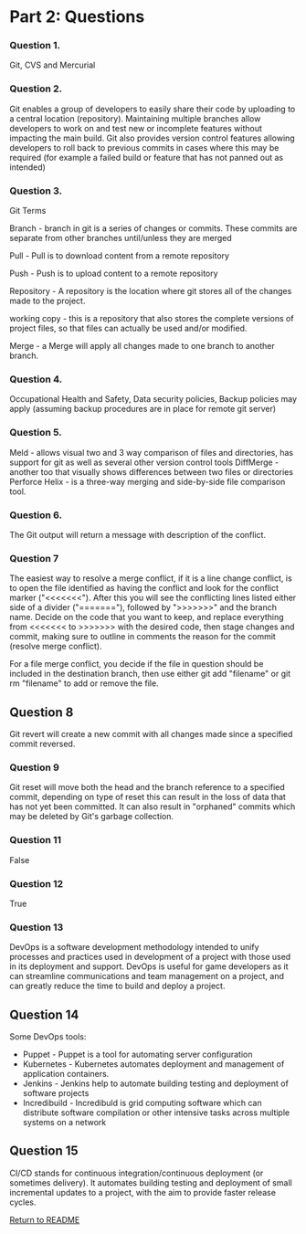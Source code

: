 # Part 2: Questions 
### Question 1.

Git, CVS and Mercurial

### Question 2.

Git enables a group of developers to easily share their code by uploading to a central location (repository). Maintaining multiple branches allow developers to work on and test new or incomplete features without impacting the main build. Git also provides version control features allowing developers to roll back to previous commits in cases where this may be required (for example a failed build or feature that has not panned out as intended)  

### Question 3.

Git Terms

Branch - branch in git is a series of changes or commits. These commits are separate from other branches until/unless  they are merged 

Pull - Pull is to download content from a remote repository

Push - Push is to upload content to a remote repository

Repository - A repository is the location where git stores all of the changes made to the project.

working copy - this is a repository that also stores the complete versions of project files, so that files can actually be used and/or modified.

Merge - a Merge will apply all changes made to one branch to another branch. 

### Question 4.
Occupational Health and Safety, Data security policies, Backup policies may apply (assuming backup procedures are in place for remote git server)

### Question 5.
Meld - allows visual two and 3 way comparison of files and directories, has support for git as well as several other version control tools
DiffMerge - another too that visually shows differences between two files or directories
Perforce Helix - is a three-way merging and side-by-side file comparison tool.


### Question 6.
The Git output will return a message with description of the conflict.

### Question 7
The easiest way to resolve a merge conflict, if it is a line change conflict, is to open the file identified as having the conflict and look for the conflict marker ("<<<<<<<"). After this you will see the conflicting lines listed either side of a divider ("======="), followed by ">>>>>>>" and the branch name. 
Decide on the code that you want to keep, and replace everything from <<<<<<< to >>>>>>> with the desired code, then stage changes and commit, making sure to outline in comments the reason for the commit (resolve merge conflict).

For a file merge conflict, you decide if the file in question should be included in the destination branch, then use either git add "filename" or git rm "filename" to add or remove the file.

## Question 8
Git revert will create a new commit with all changes made since a specified commit reversed.

### Question 9
Git reset will move both the head and the branch reference to a specified commit, depending on type of reset this can result in the loss of data that has not yet been committed. It can also result in "orphaned" commits which may be deleted by Git's garbage collection.

### Question 11
False

### Question 12
True

### Question 13
DevOps is a software development methodology intended to unify processes and practices used in development of a project with those used in its deployment and support. DevOps is useful for game developers as it can streamline communications and team management on a project, and can greatly reduce the time to build and deploy a project.

## Question 14
Some DevOps tools:

* Puppet - Puppet is a tool for automating server configuration
* Kubernetes - Kubernetes automates deployment and management of application containers.
* Jenkins - Jenkins help to automate building testing and deployment of software projects
* Incredibuild - Incredibuld is grid computing software which can distribute software compilation or other intensive tasks across multiple systems on a network

## Question 15
CI/CD stands for continuous integration/continuous deployment (or sometimes delivery). It automates building testing and deployment of small incremental updates to a project, with the aim to provide faster release cycles. 

[Return to README](/README.md)




